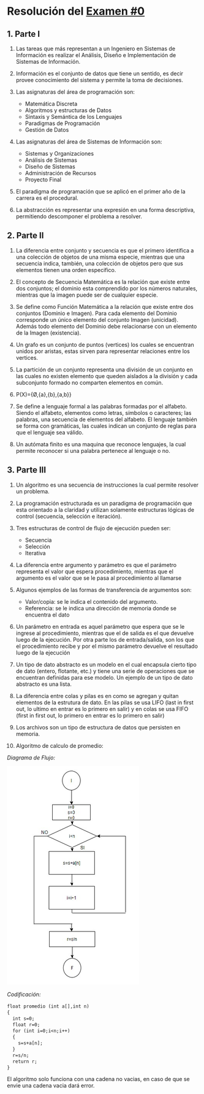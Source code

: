 # Resolución del [Examen #0](https://josemariasola.github.io/ssl/midterms/2020/Exam%20%230.pdf)

## 1. Parte I

1. Las tareas que más representan a un Ingeniero en Sistemas de Información es realizar el Análisis, Diseño e Implementación de Sistemas de Información.

2. Información es el conjunto de datos que tiene un sentido, es decir provee conocimiento del sistema y permite la toma de decisiones.

3. Las asignaturas del área de programación son:
   * Matemática Discreta
   * Algoritmos y estructuras de Datos
   * Sintaxis y Semántica de los Lenguajes
   * Paradigmas de Programación
   * Gestión de Datos

4. Las asignaturas del área de Sistemas de Información son:
   * Sistemas y Organizaciones
   * Análisis de Sistemas
   * Diseño de Sistemas
   * Administración de Recursos
   * Proyecto Final

5. El paradigma de programación que se aplicó en el primer año de la carrera es el procedural.

6. La abstracción es representar una expresión en una forma descriptiva, permitiendo descomponer el problema a resolver.

## 2. Parte II

1. La diferencia entre conjunto y secuencia es que el primero identifica a una colección de objetos de una misma especie, mientras que una secuencia indica, también, una colección de objetos pero que sus elementos tienen una orden especifico.

2. El concepto de Secuencia Matemática es la relación que existe entre dos conjuntos; el dominio esta comprendido por los números naturales, mientras que la imagen puede ser de cualquier especie.

3. Se define como Función Matemática a la relación que existe entre dos conjuntos (Dominio e Imagen). Para cada elemento del Dominio corresponde un único elemento del conjunto Imagen (unicidad). Además todo elemento del Dominio debe relacionarse con un elemento de la Imagen (existencia).

4. Un grafo es un conjunto de puntos (vertices) los cuales se encuentran unidos por aristas, estas sirven para representar relaciones entre los vertices.

5. La partición de un conjunto representa una división de un conjunto en las cuales no existen elemento que queden aislados a la división y cada subconjunto formado no comparten elementos en común.

6. P(X)={Ø,{a},{b},{a,b}}

7. Se define a lenguaje formal a las palabras formadas por el alfabeto. Siendo el alfabeto, elementos como letras, símbolos o caracteres; las palabras, una secuencia de elementos del alfabeto. El lenguaje también se forma con gramáticas, las cuales indican un conjunto de reglas para que el lenguaje sea válido.

8. Un autómata finito es una maquina que reconoce lenguajes, la cual permite reconocer si una palabra pertenece al lenguaje o no.

## 3. Parte III

1. Un algoritmo es una secuencia de instrucciones la cual permite resolver un problema.

2. La programación estructurada es un paradigma de programación que esta orientado a la claridad y utilizan solamente estructuras lógicas de control (secuencia, selección e iteración).

3. Tres estructuras de control de flujo de ejecución pueden ser:
   * Secuencia
   * Selección
   * Iterativa

4. La diferencia entre argumento y parámetro es que el parámetro representa el valor que  espera procedimiento, mientras que el argumento es el valor que se le pasa al procedimiento al llamarse

5. Algunos ejemplos de las formas de transferencia de argumentos son:
   * Valor/copia: se le indica el contenido del argumento.
   * Referencia: se le indica una dirección de memoria donde se encuentra el dato

6. Un parámetro en entrada es aquel parámetro que espera que se le ingrese al procedimiento, mientras que el de salida es el que devuelve luego de la ejecución. Por otra parte los de entrada/salida, son los que el procedimiento recibe y por el mismo parámetro devuelve el resultado luego de la ejecución

7. Un tipo de dato abstracto es un modelo en el cual encapsula cierto tipo de dato (entero, flotante, etc.) y tiene una serie de operaciones que se encuentran definidas para ese modelo. Un ejemplo de un tipo de dato abstracto es una lista.

8. La diferencia entre colas y pilas es en como se agregan y quitan elementos de la estrutura de dato. En las pilas se usa LIFO (last in first out, lo ultimo en entrar es lo primero en salir) y en colas se usa FIFO (first in first out, lo primero en entrar es lo primero en salir)

9. Los archivos son un tipo de estructura de datos que persisten en memoria.

10. Algoritmo de calculo de promedio:

*Diagrama de Flujo:*

![Diagrama](./Diagrama.jpg)

*Codificación:*

    float promedio (int a[],int n)
    {
      int s=0;
      float r=0;
      for (int i=0;i<n;i++)
      {  
        s=s+a[n];
      }
      r=s/n;
      return r;
    }
  El algoritmo solo funciona con una cadena no vacias, en caso de que se envie una cadena vacia dará error.
